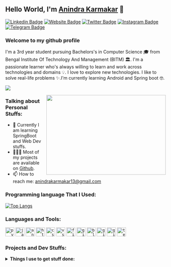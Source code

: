 ## Hello World, I'm [Anindra Karmakar](https://github.com/meanindra/) 👋

[![Linkedin Badge](https://img.shields.io/badge/-Anindra%20Karmakar-0e76a8?style=flat-square&logo=Linkedin&logoColor=white)](https://www.linkedin.com/in/anindra-karmakar-67720514b/)
[![Website Badge](https://img.shields.io/badge/Website-3b5998?style=flat-square&logo=google-chrome&logoColor=white)](https://codeavenge.com)
[![Twitter Badge](https://img.shields.io/badge/-@i_anindra-00acee?style=flat-square&logo=Twitter&logoColor=white)](https://twitter.com/i_anindra)
[![Instagram Badge](https://img.shields.io/badge/-@i_anindra-e4405f?style=flat-square&logo=Instagram&logoColor=white)](https://instagram.com/i_anindra/)
[![Telegram Badge](https://img.shields.io/badge/-@i_anindra-0088cc?style=flat-square&logo=Telegram&logoColor=white)](https://t.me/i_anindra)


### Welcome to my github profile

I'm a 3rd year student pursuing Bachelors's in Computer Science 🎓 from Bengal Institute Of Technology And Management (BITM) 🏛. I'm a passionate learner who's always willing to learn and work across technologies and domains 💡. I love to explore new technologies. I like to solve real-life problems ✨.I'm currently learning Android and Spring boot 🤓.

[![](https://gitwar.herokuapp.com/badge?username=meanindra&label=Gitwar%20Profile%20Score&style=for-the-badge&color=0088cc)](https://gitwar.herokuapp.com/)

<img align="right" height="250" width="375" alt="" src="https://raw.githubusercontent.com/meanindra/meanindra/master/coding.gif" />

### Talking about Personal Stuffs:

- 🚀 Currently I am learning SpringBoot and Web Dev stuffs.
- 👨🏻‍💻 Most of my projects are available on [Github](https://github.com/meanindra).
- 📫 How to reach me: anindrakarmakar13@gmail.com

### Programming language That I Used:

[![Top Langs](https://github-readme-stats.vercel.app/api/top-langs/?username=anindra&layout=compact)](https://github.com/anuraghazra/github-readme-stats)

<!-- ### Git Commands:
	Check Git version -⇒ git --version
	Clone a repo -⇒ git clone git@github.com:meanindra/git.git
	Show .git directory -⇒ ls -la
	Show status -⇒ git status
	Track new/edited file -⇒ git add index.html
	Commit file -⇒ git commit -m "commit here" -m "description here"
	Push local repo. -⇒ git push origin master
	Add and Commit file together -⇒ git commit -am "commit"
	Add new remote -⇒ git remote add origin git@github.com:meanindra/git.git
	Show all remote repo that connected to recent repo -⇒ git remote -v
	Set a repo default repo for push -⇒ git push -u origin master
	Show branches -⇒ git branche
	Make new brunch -⇒ git checkout -b new-branch/newFeature-bugNumber
	Change branch -⇒ git checkout master
	Show difference between two branch -⇒ git diff feature-branch
	Merge branch locally -⇒ git merge feature-branch
	Push chances new branch to new GitHub branch -⇒ git push -u feature-branch
	Delete branch -⇒ git branch -d feature-branch
	Un-stage changes -⇒ git reset Readme.md
	Undo commits -⇒ git reset HEAD~1 (Reset to last commit)
	Show all commits -⇒ git log
	Undo all changes and commits -⇒ git reset --hard nf87b77fs678ddv8dabf87f8s9f
 -->
### Languages and Tools:

<code><img height="28" src="https://raw.githubusercontent.com/meanindra/meanindra/master/python.png" alt="python"></code>
<code><img height="28" src="https://raw.githubusercontent.com/meanindra/meanindra/master/java.jpg" alt="java"></code>
<code><img height="28" src="https://raw.githubusercontent.com/meanindra/meanindra/master/android.jpg" alt="android"></code>
<code><img height="28" src="https://raw.githubusercontent.com/meanindra/meanindra/master/html.png" alt="html"></code>
<code><img height="28" src="https://raw.githubusercontent.com/meanindra/meanindra/master/css.png" alt="css"></code>
<code><img height="28" src="https://raw.githubusercontent.com/meanindra/meanindra/master/visual-studio-code.png" alt="vscode"></code>
<code><img height="28" src="https://raw.githubusercontent.com/meanindra/meanindra/master/figma.png" alt="figma"></code>
<code><img height="28" src="https://raw.githubusercontent.com/meanindra/meanindra/master/gitkraken.png" alt="gitkraken"></code>
<code><img height="28" src="https://raw.githubusercontent.com/meanindra/meanindra/master/blender.png" alt="blender"></code>
<code><img height="28" src="https://raw.githubusercontent.com/meanindra/meanindra/master/git.png" alt="git"></code>
<code><img height="28" src="https://raw.githubusercontent.com/meanindra/meanindra/master/github-api.png" alt="github"></code>
<code><img height="28" src="https://raw.githubusercontent.com/meanindra/meanindra/master/terminal.png" alt="terminal"></code>

### Projects and Dev Stuffs:

<details>
	
  <br />
  <summary><b>Things I use to get stuff done:</b></summary>
  	<ul>
  	    <li><b>OS:</b>POP OS</li>
  	    <li><b>Browser</b> Firefox Developer Edition</li>
	    <li><b>Code Editor:</b> VSCode , Android-Studio, Intellij IDEAe</li>
		<li><b>Dotfile: <a href="https://github.com/meanindra/.dotfile.git">https://github.com/meanindra/.dotfile.git</a>
	    <br />
	<!-- Checkout The Complete VSCode Settings <a href="https://gist.github.com/meanindra/039b1dc5a7cdcb007ab3691814d53130">Here</a> -->
	</ul>
	
</details>
<img alt="" src="https://github-readme-stats.vercel.app/api?username=meanindra&show_icons=true&hide_border=true" />
<br/>
